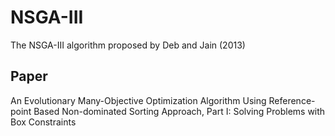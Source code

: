 # NSGA-III

The NSGA-III algorithm proposed by Deb and Jain (2013)

## Paper

An Evolutionary Many-Objective Optimization Algorithm Using Reference-point Based Non-dominated Sorting Approach,
Part I: Solving Problems with Box Constraints
